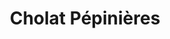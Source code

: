 ---
title: "Cholat Pépinières"
url: /belmont-tramonet/cholat-pepinieres/
shop: centre de jardinage
---